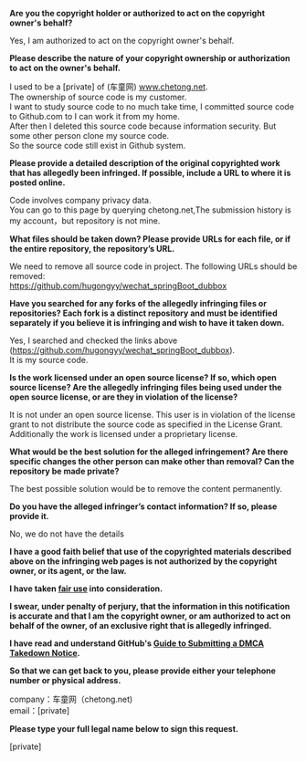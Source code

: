 **Are you the copyright holder or authorized to act on the copyright owner's behalf?**

Yes, I am authorized to act on the copyright owner's behalf.

**Please describe the nature of your copyright ownership or authorization to act on the owner's behalf.**

I used to be a [private] of (车童网) www.chetong.net.  
The ownership of source code is my customer.  
I want to study source code to no much take time, I committed source code to Github.com to I can work it from my home.  
After then I deleted this source code because information security. But some other person clone my source code.  
So the source code still exist in Github system.

**Please provide a detailed description of the original copyrighted work that has allegedly been infringed. If possible, include a URL to where it is posted online.**

Code involves company privacy data.  
You can go to this page by querying chetong.net,The submission history is my account，but repository is not mine.

**What files should be taken down? Please provide URLs for each file, or if the entire repository, the repository’s URL.**

We need to remove all source code in project. The following URLs should be removed:  
https://github.com/hugongyy/wechat_springBoot_dubbox

**Have you searched for any forks of the allegedly infringing files or repositories? Each fork is a distinct repository and must be identified separately if you believe it is infringing and wish to have it taken down.**

Yes, I searched and checked the links above (https://github.com/hugongyy/wechat_springBoot_dubbox).  
It is my source code.

**Is the work licensed under an open source license? If so, which open source license? Are the allegedly infringing files being used under the open source license, or are they in violation of the license?**

It is not under an open source license. This user is in violation of the license grant to not distribute the source code as specified in the License Grant. Additionally the work is licensed under a proprietary license.

**What would be the best solution for the alleged infringement? Are there specific changes the other person can make other than removal? Can the repository be made private?**

The best possible solution would be to remove the content permanently.

**Do you have the alleged infringer’s contact information? If so, please provide it.**

No, we do not have the details

**I have a good faith belief that use of the copyrighted materials described above on the infringing web pages is not authorized by the copyright owner, or its agent, or the law.**

**I have taken <a href="https://www.lumendatabase.org/topics/22">fair use</a> into consideration.**

**I swear, under penalty of perjury, that the information in this notification is accurate and that I am the copyright owner, or am authorized to act on behalf of the owner, of an exclusive right that is allegedly infringed.**

**I have read and understand GitHub's <a href="https://docs.github.com/articles/guide-to-submitting-a-dmca-takedown-notice/">Guide to Submitting a DMCA Takedown Notice</a>.**

**So that we can get back to you, please provide either your telephone number or physical address.**

company：车童网（chetong.net)   
email：[private]

**Please type your full legal name below to sign this request.**

[private]
